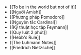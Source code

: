 - [[To be in the world but not of it]]
- [[Người Amish]]
- [[Phương pháp Pomodoro]]
- [[Nguyên tắc Cardinal]]
- [[Kỹ thuật học tập Feymann]]
- [[Quy luật 2 phút]]
- [[Hebb's Rule]]
- [[The Luhmann Notes]]
- [[Friedrich Nietzsche]]
